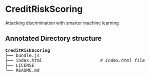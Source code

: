 # CreditRiskScoring
Attacking discrimination with smarter machine learning
## Annotated Directory structure
<pre>
<strong>CreditRiskScoring</strong>
├── bundle.js
├── index.html                      <i># Index.html file</i>  
├── LICENSE
└── README.md
</pre>
